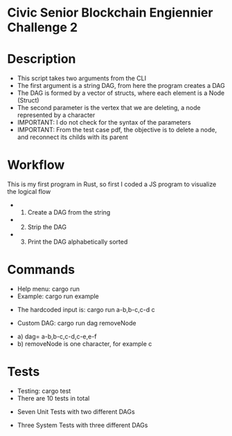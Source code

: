 # Civic Senior Blockchain Engiennier Challenge 2
# Description
* This script takes two arguments from the CLI
* The first argument is a string DAG, from here the program creates a DAG
* The DAG is formed by a vector of structs, where each element is a Node (Struct)
* The second parameter is the vertex that we are deleting, a node represented by a character
* IMPORTANT: I do not check for the syntax of the parameters
* IMPORTANT: From the test case pdf, the objective is to delete a node, and reconnect its childs with its parent

# Workflow
This is my first program in Rust, so first I coded a JS program to visualize the logical flow
* 1) Create a DAG from the string
* 2) Strip the DAG
* 3) Print the DAG alphabetically sorted

# Commands
* Help menu: cargo run
* Example: cargo run example
+  The hardcoded input is: cargo run a-b,b-c,c-d c
* Custom DAG: cargo run dag removeNode
+   a) dag= a-b,b-c,c-d,c-e,e-f
+   b) removeNode is one character, for example c

# Tests
* Testing: cargo test
* There are 10 tests in total
-   Seven Unit Tests with two different DAGs
+   Three System Tests with three different DAGs